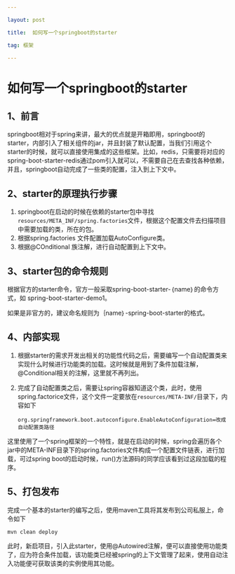 ```yaml
---

layout: post

title:  如何写一个springboot的starter

tag: 框架

---
```

# 如何写一个springboot的starter

## 1、前言

​	springboot相对于spring来讲，最大的优点就是开箱即用，springboot的starter，内部引入了相关组件的jar，并且封装了默认配置，当我们引用这个starter的时候，就可以直接使用集成的这些框架。比如，redis，只需要将对应的spring-boot-starter-redis通过pom引入就可以，不需要自己在去查找各种依赖，并且，springboot自动完成了一些类的配置，注入到上下文中。

## 2、starter的原理执行步骤

1. springboot在启动的时候在依赖的starter包中寻找`resources/META_INF/spring.factories`文件，根据这个配置文件去扫描项目中需要加载的类，所在的包。
2. 根据spring.factories 文件配置加载AutoConfigure类。
3. 根据@COnditional 族注解，进行自动配置到上下文中。

## 3、starter包的命令规则

​	根据官方的starter命令，官方一般采取spring-boot-starter-｛name｝的命令方式，如 spring-boot-starter-demo1。

​    如果是非官方的，建议命名规则为｛name｝-spring-boot-starter的格式。

## 4、内部实现

1. ​	根据starter的需求开发出相关的功能性代码之后，需要编写一个自动配置类来实现什么时候进行功能类的加载。这时候就是用到了条件加载注解，@Conditional相关的注解，这里就不再列出。

2. 完成了自动配置类之后，需要让spring容器知道这个类，此时，使用spring.factorice文件，这个文件一定要放在`resources/META-INF/`目录下，内容如下

   ```
   org.springframework.boot.autoconfigure.EnableAutoConfiguration=改成自动配置类路径
   ```

​      这里使用了一个spring框架的一个特性，就是在启动的时候，spring会遍历各个jar中的META-INF目录下的spring.factories文件构成一个配置文件链表，进行加载，可过spring boot的启动时候，run()方法源码的同学应该看到过这段加载的程序。

## 5、打包发布

   完成一个基本的starter的编写之后，使用maven工具将其发布到公司私服上，命令如下

```
mvn clean deploy
```

   此时，新启项目，引入此starter，使用@Autowired注解，便可以直接使用功能类了，应为符合条件加载，该功能类已经被spring的上下文管理了起来，使用自动注入功能便可获取该类的实例使用其功能。

​	